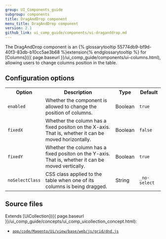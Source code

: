 ```yaml
---
group: UI_Components_guide
subgroup: components
title: DragAndDrop component
menu_title: DragAndDrop component
version: 2.1
github_link: ui_comp_guide/components/ui-draganddrop.md
---
```


The DragAndDrop component is an {% glossarytooltip 55774db9-bf9d-40f3-83db-b10cc5ae3b68 %}extension{% endglossarytooltip %} for [Columns]({{ page.baseurl }}/ui_comp_guide/components/ui-columns.html), allowing users to change columns position in the table.

## Configuration options

<table>
  <tr>
    <th>Option</th>
    <th>Description</th>
    <th>Type</th>
    <th>Default</th>
  </tr>
  <tr>
    <td><code>enabled</code></td>
    <td>Whether the component is allowed to change the position of columns.</td>
    <td>Boolean</td>
    <td><code>true</code></td>
  </tr>
  <tr>
    <td><code>fixedX</code></td>
    <td>Whether the column has a fixed positon on the X-axis. That is, whether it can be moved horizontally.</td>
    <td>Boolean</td>
    <td><code>false</code></td>
  </tr>
  <tr>
    <td><code>fixedY</code></td>
    <td>Whether the column has a fixed positon on the Y-axis. That is, whether it can be moved vertically.</td>
    <td>Boolean</td>
    <td><code>true</code></td>
  </tr>
  <tr>
    <td><code>noSelectClass</code></td>
    <td>CSS class applied to the table when one of its columns is being dragged.</td>
    <td>String</td>
    <td><code>_no-select</code></td>
  </tr>
</table>

## Source files

Extends [UiCollection]({{ page.baseurl }}/ui_comp_guide/concepts/ui_comp_uicollection_concept.html):
- [`app/code/Magento/Ui/view/base/web/js/grid/dnd.js`](https://github.com/magento/magento2ce/blob/2.1/app/code/Magento/Ui/view/base/web/js/grid/dnd.js)